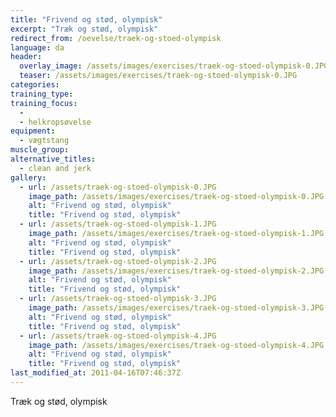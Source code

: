 ```yaml
---
title: "Frivend og stød, olympisk"
excerpt: "Træk og stød, olympisk"
redirect_from: /oevelse/traek-og-stoed-olympisk
language: da
header:
  overlay_image: /assets/images/exercises/traek-og-stoed-olympisk-0.JPG
  teaser: /assets/images/exercises/traek-og-stoed-olympisk-0.JPG
categories:
training_type: 
training_focus: 
  - 
  - helkropsøvelse
equipment:
  - vægtstang
muscle_group:
alternative_titles:
  - clean and jerk
gallery:
  - url: /assets/traek-og-stoed-olympisk-0.JPG
    image_path: /assets/images/exercises/traek-og-stoed-olympisk-0.JPG
    alt: "Frivend og stød, olympisk"
    title: "Frivend og stød, olympisk"
  - url: /assets/traek-og-stoed-olympisk-1.JPG
    image_path: /assets/images/exercises/traek-og-stoed-olympisk-1.JPG
    alt: "Frivend og stød, olympisk"
    title: "Frivend og stød, olympisk"
  - url: /assets/traek-og-stoed-olympisk-2.JPG
    image_path: /assets/images/exercises/traek-og-stoed-olympisk-2.JPG
    alt: "Frivend og stød, olympisk"
    title: "Frivend og stød, olympisk"
  - url: /assets/traek-og-stoed-olympisk-3.JPG
    image_path: /assets/images/exercises/traek-og-stoed-olympisk-3.JPG
    alt: "Frivend og stød, olympisk"
    title: "Frivend og stød, olympisk"
  - url: /assets/traek-og-stoed-olympisk-4.JPG
    image_path: /assets/images/exercises/traek-og-stoed-olympisk-4.JPG
    alt: "Frivend og stød, olympisk"
    title: "Frivend og stød, olympisk"
last_modified_at: 2011-04-16T07:46:37Z
---
```


Træk og stød, olympisk
